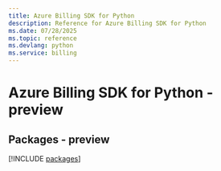 ```yaml
---
title: Azure Billing SDK for Python
description: Reference for Azure Billing SDK for Python
ms.date: 07/28/2025
ms.topic: reference
ms.devlang: python
ms.service: billing
---
```

# Azure Billing SDK for Python - preview
## Packages - preview
[!INCLUDE [packages](billing-index.md)]
